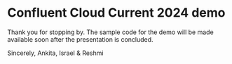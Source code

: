 # Confluent Cloud Current 2024 demo

Thank you for stopping by. The sample code for the demo will be made available soon after the presentation is concluded.

Sincerely,
Ankita, Israel & Reshmi
